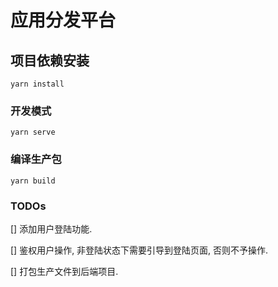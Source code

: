 # 应用分发平台

## 项目依赖安装
```
yarn install
```

### 开发模式
```
yarn serve
```

### 编译生产包
```
yarn build
```

### TODOs

[] 添加用户登陆功能.

[] 鉴权用户操作, 非登陆状态下需要引导到登陆页面, 否则不予操作.

[] 打包生产文件到后端项目.
